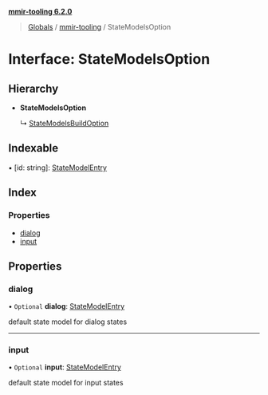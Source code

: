 **[mmir-tooling 6.2.0](../README.md)**

> [Globals](../README.md) / [mmir-tooling](../modules/mmir_tooling.md) / StateModelsOption

# Interface: StateModelsOption

## Hierarchy

* **StateModelsOption**

  ↳ [StateModelsBuildOption](mmir_tooling.statemodelsbuildoption.md)

## Indexable

▪ [id: string]: [StateModelEntry](mmir_tooling.statemodelentry.md)

## Index

### Properties

* [dialog](mmir_tooling.statemodelsoption.md#dialog)
* [input](mmir_tooling.statemodelsoption.md#input)

## Properties

### dialog

• `Optional` **dialog**: [StateModelEntry](mmir_tooling.statemodelentry.md)

default state model for dialog states

___

### input

• `Optional` **input**: [StateModelEntry](mmir_tooling.statemodelentry.md)

default state model for input states
